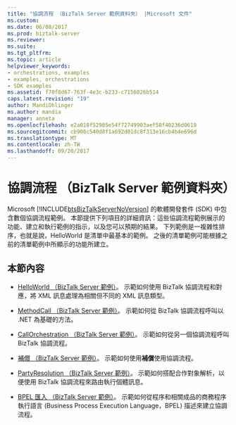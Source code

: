 ```yaml
---
title: "協調流程 （BizTalk Server 範例資料夾） |Microsoft 文件"
ms.custom: 
ms.date: 06/08/2017
ms.prod: biztalk-server
ms.reviewer: 
ms.suite: 
ms.tgt_pltfrm: 
ms.topic: article
helpviewer_keywords:
- orchestrations, examples
- examples, orchestrations
- SDK examples
ms.assetid: f70f8d67-763f-4e3c-b233-c7156026b514
caps.latest.revision: "19"
author: MandiOhlinger
ms.author: mandia
manager: anneta
ms.openlocfilehash: e2a018f52985e54f72749903aef58f40236d0618
ms.sourcegitcommit: cb908c540d8f1a692d01dc8f313e16cb4b4e696d
ms.translationtype: MT
ms.contentlocale: zh-TW
ms.lasthandoff: 09/20/2017
---
```

# <a name="orchestrations-biztalk-server-samples-folder"></a>協調流程 （BizTalk Server 範例資料夾）
Microsoft [!INCLUDE[btsBizTalkServerNoVersion](../includes/btsbiztalkservernoversion-md.md)] 的軟體開發套件 (SDK) 中包含數個協調流程範例。 本節提供下列項目的詳細資訊：這些協調流程範例展示的功能、建立和執行範例的指示，以及您可以預期的結果。 下列範例是一複雜性排序，也就是說，HelloWorld 是清單中最基本的範例。 之後的清單範例可能根據之前的清單範例中所顯示的功能所建立。  
  
## <a name="in-this-section"></a>本節內容  
  
-   [HelloWorld （BizTalk Server 範例）](../core/helloworld-biztalk-server-sample.md)。 示範如何使用 BizTalk 協調流程和對應，將 XML 訊息處理為相關但不同的 XML 訊息類型。  
  
-   [MethodCall （BizTalk Server 範例）](../core/methodcall-biztalk-server-sample.md)。 示範如何從 BizTalk 協調流程呼叫以 .NET 為基礎的方法。  
  
-   [CallOrchestration （BizTalk Server 範例）](../core/callorchestration-biztalk-server-sample.md)。 示範如何從另一個協調流程呼叫 BizTalk 協調流程。  
  
-   [補償 （BizTalk Server 範例）](../core/compensation-biztalk-server-sample.md)。 示範如何使用**補償**使用協調流程。  
  
-   [PartyResolution （BizTalk Server 範例）](../core/partyresolution-biztalk-server-sample.md)。 示範如何搭配合作對象解析，以便使用 BizTalk 協調流程來路由執行個體訊息。  
  
-   [BPEL 匯入 （BizTalk Server 範例）](../core/bpel-import-biztalk-server-sample.md)。 示範如何從程序和相關成品的商務程序執行語言 (Business Process Execution Language，BPEL) 描述來建立協調流程。